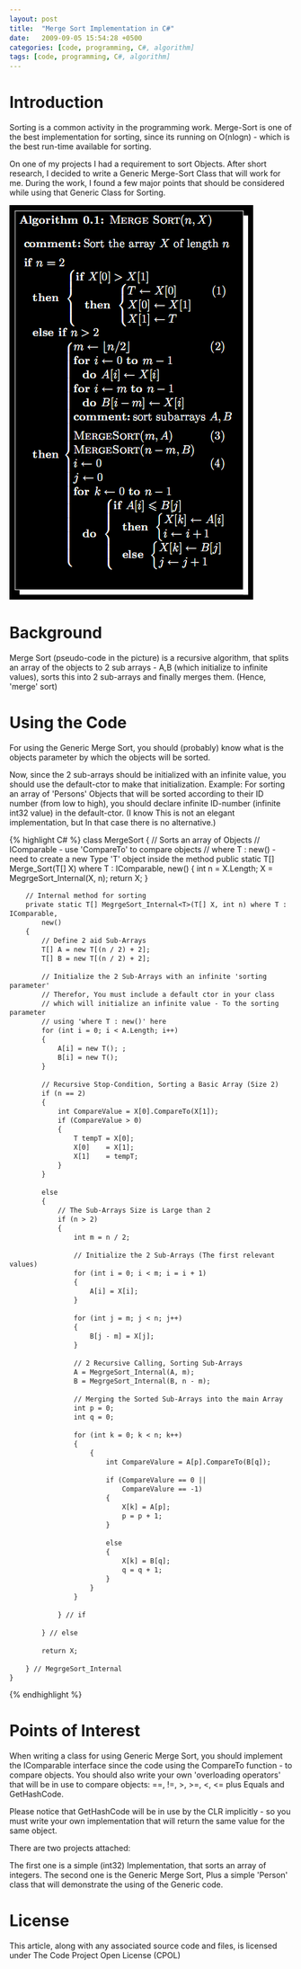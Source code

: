```yaml
---
layout: post
title:  "Merge Sort Implementation in C#"
date:   2009-09-05 15:54:28 +0500
categories: [code, programming, C#, algorithm]
tags: [code, programming, C#, algorithm]
---
```

# Introduction
Sorting is a common activity in the programming work. Merge-Sort is one of the best implementation for sorting, since its running on O(nlogn) - which is the best run-time available for sorting.

On one of my projects I had a requirement to sort Objects. After short research, I decided to write a Generic Merge-Sort Class that will work for me. During the work, I found a few major points that should be considered while using that Generic Class for Sorting.

<img class="img-fluid" src="/assets/img/posts/MergeSort.png"/>

# Background
Merge Sort (pseudo-code in the picture) is a recursive algorithm, that splits an array of the objects to 2 sub arrays - A,B (which initialize to infinite values), sorts this into 2 sub-arrays and finally merges them. (Hence, 'merge' sort)

# Using the Code
For using the Generic Merge Sort, you should (probably) know what is the objects parameter by which the objects will be sorted.

Now, since the 2 sub-arrays should be initialized with an infinite value, you should use the default-ctor to make that initialization. Example: For sorting an array of 'Persons' Objects that will be sorted according to their ID number (from low to high), you should declare infinite ID-number (infinite int32 value) in the default-ctor. (I know This is not an elegant implementation, but In that case there is no alternative.)

{% highlight C# %}
class MergeSort
    {
        // Sorts an array of Objects
        // IComparable - use 'CompareTo' to compare objects
        // where T : new() - need to create a new Type 'T' object inside the method
        public static T[] Merge_Sort<T>(T[] X) where T : IComparable, new()
        {
            int n = X.Length;
            X = MegrgeSort_Internal(X, n);
            return X;
        }

        // Internal method for sorting
        private static T[] MegrgeSort_Internal<T>(T[] X, int n) where T : IComparable,
            new() 
        {
            // Define 2 aid Sub-Arrays
            T[] A = new T[(n / 2) + 2];
            T[] B = new T[(n / 2) + 2];

            // Initialize the 2 Sub-Arrays with an infinite 'sorting parameter'
            // Therefor, You must include a default ctor in your class
            // which will initialize an infinite value - To the sorting parameter
            // using 'where T : new()' here
            for (int i = 0; i < A.Length; i++)
            {
                A[i] = new T(); ;
                B[i] = new T();
            }

            // Recursive Stop-Condition, Sorting a Basic Array (Size 2)
            if (n == 2)
            {
                int CompareValue = X[0].CompareTo(X[1]);
                if (CompareValue > 0)
                {
                    T tempT = X[0];
                    X[0]    = X[1];
                    X[1]    = tempT;
                }
            }

            else
            {
                // The Sub-Arrays Size is Large than 2
                if (n > 2)
                {
                    int m = n / 2;

                    // Initialize the 2 Sub-Arrays (The first relevant values)
                    for (int i = 0; i < m; i = i + 1)
                    {
                        A[i] = X[i];
                    }

                    for (int j = m; j < n; j++)
                    {
                        B[j - m] = X[j];
                    }

                    // 2 Recursive Calling, Sorting Sub-Arrays
                    A = MegrgeSort_Internal(A, m);
                    B = MegrgeSort_Internal(B, n - m);

                    // Merging the Sorted Sub-Arrays into the main Array
                    int p = 0;
                    int q = 0;

                    for (int k = 0; k < n; k++)
                    {
                        {
                            int CompareValure = A[p].CompareTo(B[q]);

                            if (CompareValure == 0 ||
                                CompareValure == -1)
                            {
                                X[k] = A[p];
                                p = p + 1;
                            }

                            else
                            {
                                X[k] = B[q];
                                q = q + 1;
                            }
                        }
                    }

                } // if

            } // else

            return X;

        } // MegrgeSort_Internal
    }
{% endhighlight %}

# Points of Interest
When writing a class for using Generic Merge Sort, you should implement the IComparable interface since the code using the CompareTo function - to compare objects. You should also write your own 'overloading operators' that will be in use to compare objects: ==, !=, >, >=, <, <= plus Equals and GetHashCode.

Please notice that GetHashCode will be in use by the CLR implicitly - so you must write your own implementation that will return the same value for the same object.

There are two projects attached:

The first one is a simple (int32) Implementation, that sorts an array of integers. The second one is the Generic Merge Sort, Plus a simple 'Person' class that will demonstrate the using of the Generic code.

# License
This article, along with any associated source code and files, is licensed under The Code Project Open License (CPOL)